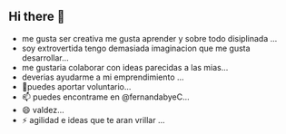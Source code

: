## Hi there 👋

-  me gusta ser creativa me gusta aprender y sobre todo disiplinada ...
-  soy extrovertida tengo demasiada imaginacion que me gusta desarrollar...
-  me gustaria colaborar con ideas parecidas a las mias...
- deverias ayudarme a mi emprendimiento ...
- 💬puedes aportar voluntario...
- 📫 puedes encontrame en @fernandabyeC...
- 😄 valdez...
- ⚡ agilidad e ideas que te aran vrillar ...
